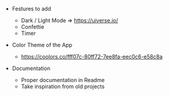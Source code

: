 - Festures to add
  - Dark / Light Mode => https://uiverse.io/
  - Confettie
  - Timer  
  

- Color Theme of the App
  - https://coolors.co/fff07c-80ff72-7ee8fa-eec0c6-e58c8a

- Documentation
  - Proper documentation in Readme
  - Take inspiration from old projects